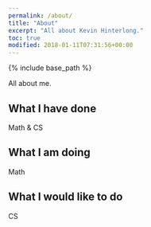```yaml
---
permalink: /about/
title: "About"
excerpt: "All about Kevin Hinterlong."
toc: true
modified: 2018-01-11T07:31:56+00:00
---
```


{% include base_path %}

All about me.

## What I have done
Math & CS

## What I am doing
Math

## What I would like to do
CS
